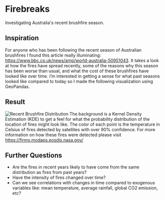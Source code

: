 # Firebreaks
Investigating Australia's recent brushfire season. 

## Inspiration

For anyone who has been following the recent season of Australian brushfires I found this article really illuminating: https://www.bbc.co.uk/news/amp/world-australia-50951043. It takes a look at how the fires have spread recently, some of the reasons why this season has been worse than usual, and what the cost of these brushfires have looked like over time. I’m interested in getting a sense for what past seasons looked like compared to today so I made the following visualization using GeoPandas.
## Result
![Recent Brushfire Distribution](https://github.com/danjizquierdo/Firebreaks/blob/master/images/aus_fires.gif?raw=true)
The background is a Kernel Density Estimation (KDE) to get a feel for what the probability distribution of the location of fires might look like. The color of each point is the temperature in Celsius of fires detected by satellites with over 90% confidence. For more information on how these fires were detected please visit https://firms.modaps.eosdis.nasa.gov/
## Further Questions
* Are the fires in recent years likely to have come from the same distribution as fires from past years?
* Have the intensity of fires changed over time?
* Can we see correlations with changes in time compared to exogenous variables like: mean temperature, average rainfall, global CO2 emission, etc?
